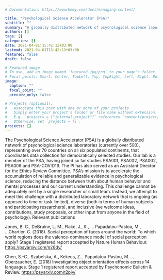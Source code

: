 ```yaml
---
# Documentation: https://wowchemy.com/docs/managing-content/

title: "Psychological Science Accelerator (PSA)"
subtitle: ""
summary: "A globally distributed network of psychological science laboratories."
authors: []
tags: []
categories: []
date: 2021-04-01T15:42:13+03:00
lastmod: 2021-04-01T15:42:13+03:00
featured: false
draft: false

# Featured image
# To use, add an image named `featured.jpg/png` to your page's folder.
# Focal points: Smart, Center, TopLeft, Top, TopRight, Left, Right, BottomLeft, Bottom, BottomRight.
image:
  caption: ""
  focal_point: ""
  preview_only: false

# Projects (optional).
#   Associate this post with one or more of your projects.
#   Simply enter your project's folder or file name without extension.
#   E.g. `projects = ["internal-project"]` references `content/project/deep-learning/index.md`.
#   Otherwise, set `projects = []`.
projects: []
---
```

The [Psychological Science Accelerator](https://psysciacc.org/) (PSA) is a globally distributed network of psychological science laboratories (currently over 500), representing over 70 countries on all six populated continents, that coordinates data collection for democratically selected studies. Our lab is a member of the PSA, having joined so far studies PSA001, PSA002, PSA002, PSA006 and PSA-COVID19. The PI has also served as an Assistant Director for the Ethics Review Committee.
PSA’s mission is to accelerate the accumulation of reliable and generalizable evidence in psychological science, reducing the distance between truth about human behavior and mental processes and our current understanding. This challenge cannot be adequately met by a single researcher or small team. Instead, we attempt to meet this challenge with a distributed laboratory network that is ongoing (as opposed to time or task limited), diverse (both in terms of human subjects and participating researchers), and inclusive (we welcome ideas, contributions, study proposals, or other input from anyone in the field of psychology).
Relevant publications

Jones, B. C., DeBruine, L. M., Flake, J., K., … Papadatou-Pastou, M., ...Chartier, C. (2018). Social perception of faces around the world: To which world regions does the valence-dominance model of social perception apply? Stage 1 registered report accepted by Nature Human Behaviour. https://psyarxiv.com/n26dy/

Chen, S.-C., Szabelska, A., Kekecs, Z….Papadatou-Pastou, M. …. Oberzaucher, E. (2018) Investigating object orientation effects across 14 languages. Stage 1 registered report accepted by Psychonomic Bulletin & Review. https://psyarxiv.com/t2pjv/
